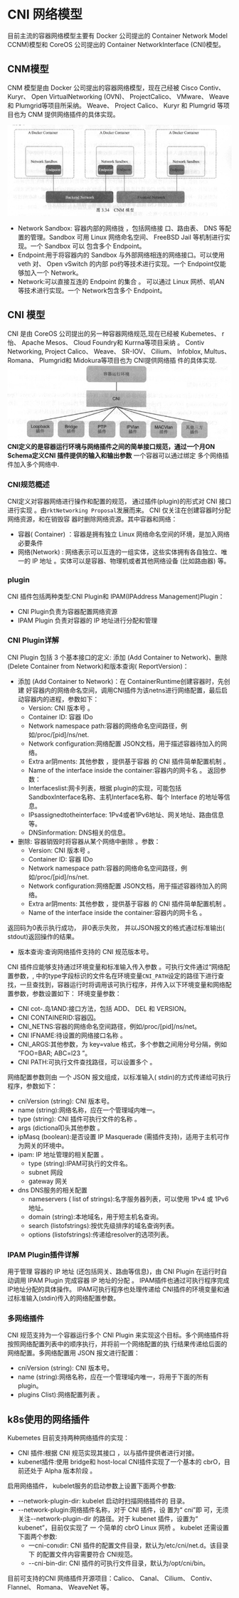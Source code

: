 # CNI 网络模型
目前主流的容器网络模型主要有 Docker 公司提出的 Container Network Model CCNM)模型和 CoreOS 公司提出的 Container NetworkInterface (CNI)模型。

## CNM模型
CNM 模型是由 Docker 公司提出的容器网络模型，现在己经被 Cisco Contiv、 Kuryr、 Open VirtualNetworking (OVN)、 ProjectCalico、 VMware、 Weave和 Plumgrid等项目所采纳。
Weave、 Project Calico、 Kuryr 和 Plumgrid 等项目也为 CNM 提供网络插件的具体实现。

![](../assets/CNM.jpg)
- Network Sandbox: 容器内部的网络拢 ，包括网络接 口、路由表、 DNS 等配置的管理。Sandbox 可用 Linux 网络命名空间、 FreeBSD Jail 等机制进行实现。一个 Sandbox 可以 包含多个 Endpoint。
- Endpoint:用于将容器内的 Sandbox 与外部网络相连的网络接口。可以使用 veth 对、 Open vSwitch 的内部 po约等技术进行实现。一个 Endpoint仅能够加入一个 Network。
- Network:可以直接互连的 Endpoint 的集合 。 可以通过 Linux 网桥、叽AN 等技术进行实现。一个 Network包含多个 Endpoint。

## CNI 模型
CNI 是由 CoreOS 公司提出的另一种容器网络规范,现在已经被 Kubemetes、 r怡、 Apache Mesos、 Cloud Foundry和 Kurrna等项目采纳 。 
Contiv Networking, Project Calico、 Weave、 SR-IOV、 Cilium、 Infoblox, Multus、 Romana、 Plumgrid和 Midokura等项目也为 CNI提供网络插 件的具体实现.
![](../assets/CNI.jpg)
**CNI定义的是容器运行环境与网络插件之间的简单接口规范，通过一个月ON Schema定义CNI 插件提供的输入和输出参数** 一个容器可以通过绑定 多个网络插件加入多个网络中.

### CNI规范概述
CNI定义对容器网络进行操作和配置的规范， 通过插件(plugin)的形式对 CNI 接口进行实现 。由`rktNetworking Proposal`发展而来。
CNI 仅关注在创建容器时分配网络资源，和在销毁容 器时删除网络资源。其中容器和网络：

- 容器( Container) ：容器是拥有独立 Linux 网络命名空间的环境，是加入网络必要条件
- 网络(Network) : 网络表示可以互连的一组实体，这些实体拥有各自独立、唯一的 IP 地址 。实体可以是容器、物理机或者其他网络设备 (比如路由器) 等。

### plugin
CNI 插件包括两种类型:CNI Plugin和 IPAM(IPAddress Management)Plugin：
- CNI Plugin负责为容器配置网络资源
- IPAM Plugin 负责对容器的 IP 地址进行分配和管理

### CNI Plugin详解
CNI Plugin 包括 3 个基本接口的定义: 添加 (Add Container to Network)、删除 (Delete Container from Network)和版本查询( ReportVersion)：
- 添加 (Add Container to Network)：在 ContainerRuntime创建容器时，先创建 好容器内的网络命名空间，调用CNI插件为该netns进行网络配置，最后启动容器内的进程，参数如下：
  - Version: CNI 版本号 。
  - Container ID: 容器 IDo
  - Network namespace path:容器的网络命名空间路径，例如/proc/[pid]/ns/net.
  - Network configuration:网络配置 JSON文档，用于描述容器待加入的网络。
  - Extra ar阴ments: 其他参数 ，提供基于容器 的 CNI 插件简单配置机制 。
  - Name of the interface inside the container:容器内的网卡名 。
  返回参数：
  - Interfaceslist:网卡列表，根据 plugin的实现，可能包括 SandboxInterface名称、主机Interface名称、每个 Interface 的地址等信息。
  - IPsassignedtotheinterface: 1Pv4或者1Pv6地址、网关地址、路由信息等。
  - DNSinformation: DNS相关的信息。
- 删除: 容器销毁时将容器从某个网络中删除 。参数：
  - Version: CNI 版本号 。
  - Container ID: 容器 IDo
  - Network namespace path:容器的网络命名空间路径，例如/proc/[pid]/ns/net.
  - Network configuration:网络配置 JSON文档，用于描述容器待加入的网络。
  - Extra ar阴ments: 其他参数 ，提供基于容器 的 CNI 插件简单配置机制 。
  - Name of the interface inside the container:容器内的网卡名 。

返回码为0表示执行成功， 非0表示失败， 并以JSON报文的格式通过标准输出( stdout)返回操作的结果。

-  版本查询:查询网络插件支持的 CNI 规范版本号。

CNI 插件应能够支持通过环境变量和标准输入传入参数 。可执行文件通过“网络配置参数，, 中的type字段标识的文件名在环境变量`CNI_PATH`设定的路径下进行查找，一旦查找到，容器运行时将调用该可执行程序，并传入以下环境变量和网络配置参数，参数设置如下：
环境变量参数：
- CNI cot-.岛1AND:接口方法，包括 ADD、 DEL 和 VERSION。
- CNI CONTAINERID:容器囚。
- CNI_NETNS:容器的网络命名空间路径，例如/proc/[pid]/ns/net。
- CNI IFNAME:待设置的网络接口名称 。
- CNI_ARGS:其他参数，为 key=value 格式，多个参数之间用分号分隔，例如 ”FOO=BAR; ABC=l23 ”。
- CNI PATH:可执行文件查找路径，可以设置多个 。

网络配置参数则由 一个 JSON 报文组成，以标准输入( stdin)的方式传递给可执行程序，参数如下：
- cniVersion (string): CNI 版本号。
- name (string):网络名称，应在一个管理域内唯一。
- type (string): CNI 插件可执行文件的名称 。
- args (dictiona叩头其他参数 。
- ipMasq (boolean):是否设置 IP Masquerade (需插件支持)，适用于主机可作为网关的环境中。
- ipam: IP 地址管理的相关配置 。
  - type (string):IPAM可执行的文件名。
  - subnet 网段
  - gateway 网关
- dns DNS服务的相关配置
  - nameservers ( list of strings):名字服务器列表，可以使用 1Pv4 或 1Pv6 地址。
  - domain (string):本地域名，用于短主机名查询。
  - search (listofstrings):按优先级排序的域名查询列表。
  - options (listofstrings):传递给resolver的选项列表。
  

### IPAM Plugin插件详解
用于管理 容器的 IP 地址 (还包括网关、路由等信息)，由 CNI Plugin 在运行时自动调用 IPAM Plugin 完成容器 IP 地址的分配 。
IPAM插件也通过可执行程序完成 IP地址分配的具体操作。 IPAM可执行程序也处理传递给 CNI插件的环境变量和通过标准输入(stdin)传入的网络配置参数。

### 多网络插件
CNI 规范支持为一个容器运行多个 CNI Plugin 来实现这个目标。多个网络插件将按照网络配置列表中的顺序执行，并将前一个网络配置的执 行结果传递给后面的网络配置。多网络配置用 JSON 报文进行配置：
- cniVersion (string): CNI 版本号。
- name (string):网络名称，应在一个管理域内唯一，将用于下面的所有 plugin。
- plugins Clist):网络配置列表 。

## k8s使用的网络插件
Kubemetes 目前支持两种网络插件的实现：
- CNI 插件:根据 CNI 规范实现其接口 ，以与插件提供者进行对接。
- kubenet插件:使用 bridge和 host-local CNI插件实现了一个基本的 cbrO，目前还处于 Alpha 版本阶段 。

启用网络插件， kubelet服务的启动参数上设置下面两个参数:
- --network-plugin-dir: kubelet 启动时扫描网络插件的 目录。
- --network-plugin:网络插件名称，对于 CNI 插件，设 置为“ cni”即 可，无须关注--network-plugin-dir 的路径。对于 kubenet 插件，设置为“ kubenet”，目前仅实现了 一 个简单的 cbrO Linux 网桥 。 kubelet 还需设置下面两个参数:
  - 一cni-conιdir: CNI 插件的配置文件目录，默认为/etc/cni/net.d。该目录下 的配置文件内容需要符合 CNI规范。
  - --cni-bin-dir: CNI 插件的可执行文件目录，默认为/opt/cni/bin。

目前可支持的CNI 网络插件开源项目：Calico、 Canal、 Cilium、 Contiv、 Flannel、 Romana、 WeaveNet 等。